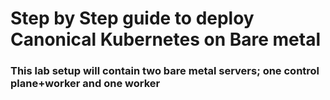 # Step by Step guide to deploy Canonical Kubernetes on Bare metal

### This lab setup will contain two bare metal servers; one control plane+worker and one worker
